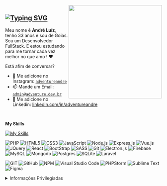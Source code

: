 <img align="right" src="https://raw.githubusercontent.com/adventureandre/andre/master/andre-avatar.jpg?raw=true" width="300"/>

## [![Typing SVG](https://readme-typing-svg.demolab.com?font=Fira+Code&weight=500&size=21&duration=1000&pause=500&color=921C9C&repeat=false&width=435&lines=Bem+Vindos!;Sou+Andre+Luiz;Desenvolvedor+Full+Stack)](https://git.io/typing-svg)

Meu nome é **André Luíz**, tenho 33 anos e sou de Goias. Sou um Desenvolvedor FullStack. E estou estudando para me tornar cada vez melhor no que amo ! :heart:

Está afim de conversar?
- :speech_balloon: Me adicione no Instagram: [`adventureandre`](https://www.instagram.com/adventureandre/)
- :mailbox: Mande um Email: [`admin@adventure.dev.br`](maito:admin@adventure.dev.br)
- :busts_in_silhouette: Me adicione no Linkedin: [linkedin.com/in/adventureandre](https://www.linkedin.com/in/adventureandre)

<br>

**My Skills**

[![My Skills](https://skillicons.dev/icons?i=js,html,css,php)](https://skillicons.dev)




![PHP](https://img.shields.io/badge/PHP-777BB4?style=for-the-badge&logo=php&logoColor=white)
![HTML5](https://img.shields.io/badge/html5-%23E34F26.svg?style=for-the-badge&logo=html5&logoColor=white)
![CSS3](https://img.shields.io/badge/css3-%231572B6.svg?style=for-the-badge&logo=css3&logoColor=white)
![JavaScript](https://img.shields.io/badge/javascript-%23323330.svg?style=for-the-badge&logo=javascript&logoColor=%23F7DF1E)
![Node.js](https://img.shields.io/badge/Node.js-43853D?style=for-the-badge&logo=node.js&logoColor=white)
![Express.js](https://img.shields.io/badge/Express.js-404D59?style=for-the-badge)
![Vue.js](https://img.shields.io/badge/Vue.js-35495E?style=for-the-badge&logo=vue.js&logoColor=4FC08D)
![JQuery](https://img.shields.io/badge/jQuery-0769AD?style=for-the-badge&logo=jquery&logoColor=white)
![React](https://img.shields.io/badge/React_Native-20232A?style=for-the-badge&logo=react&logoColor=61DAFB)
![BootStrap](https://img.shields.io/badge/Bootstrap-563D7C?style=for-the-badge&logo=bootstrap&logoColor=white)
![SASS](https://img.shields.io/badge/SASS-hotpink.svg?style=for-the-badge&logo=SASS&logoColor=white)
![Git](https://img.shields.io/badge/git-%23F05033.svg?style=for-the-badge&logo=git&logoColor=white)
![Electron.js](https://img.shields.io/badge/Electron-191970?style=for-the-badge&logo=Electron&logoColor=white)
![Firebase](https://img.shields.io/badge/firebase-%23039BE5.svg?style=for-the-badge&logo=firebase)
![MySQL](https://img.shields.io/badge/MySQL-00000F?style=for-the-badge&logo=mysql&logoColor=white)
![Mongodb](https://img.shields.io/badge/MongoDB-4EA94B?style=for-the-badge&logo=mongodb&logoColor=white)
![Postgres](https://img.shields.io/badge/postgres-%23316192.svg?style=for-the-badge&logo=postgresql&logoColor=white)
![SQLite](https://img.shields.io/badge/sqlite-%2307405e.svg?style=for-the-badge&logo=sqlite&logoColor=white)
![Laravel](https://img.shields.io/badge/Laravel-FF2D20?style=for-the-badge&logo=laravel&logoColor=white)




![GIT](https://img.shields.io/badge/GIT-E44C30?style=for-the-badge&logo=git&logoColor=white)
![GitHub](https://img.shields.io/badge/github-%23121011.svg?style=for-the-badge&logo=github&logoColor=white)
![NPM](https://img.shields.io/badge/NPM-%23000000.svg?style=for-the-badge&logo=npm&logoColor=white)
![Visual Studio Code](https://img.shields.io/badge/Visual%20Studio%20Code-0078d7.svg?style=for-the-badge&logo=visual-studio-code&logoColor=white)
![PHPStorm](http://img.shields.io/badge/-PHPStorm-181717?style=for-the-badge&logo=phpstorm&logoColor=white)
![Sublime Text](https://img.shields.io/badge/sublime_text-%23575757.svg?style=for-the-badge&logo=sublime-text&logoColor=important)
![Figma](https://img.shields.io/badge/figma-%23F24E1E.svg?style=for-the-badge&logo=figma&logoColor=white)

 
 
 
 
 
<details>
  <summary>Informações Privilegiadas</summary>
  
![Metrics](https://metrics.lecoq.io/adventureandre)

</details>

